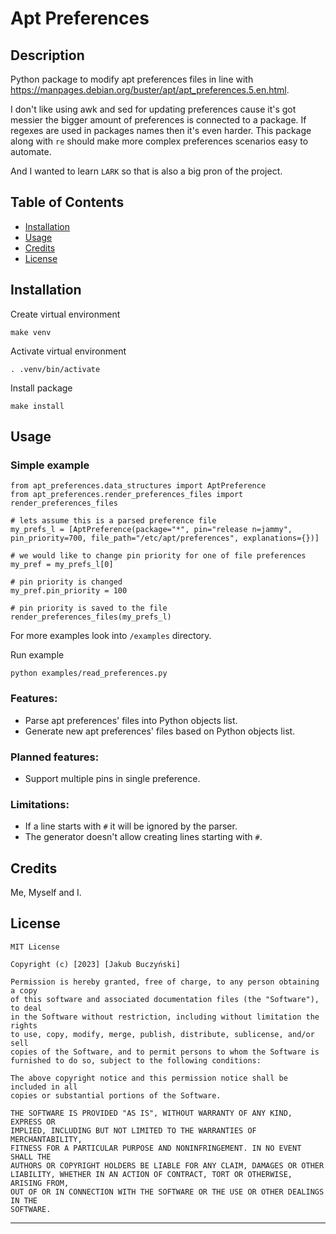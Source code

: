 # Apt Preferences

## Description

Python package to modify apt preferences files in line with https://manpages.debian.org/buster/apt/apt_preferences.5.en.html.

I don't like using awk and sed for updating preferences cause it's got messier the bigger amount of preferences is connected to a package.
If regexes are used in packages names then it's even harder. This package along with `re` should make more complex preferences scenarios easy to automate. 

And I wanted to learn `LARK` so that is also a big pron of the project.

## Table of Contents

- [Installation](#installation)
- [Usage](#usage)
- [Credits](#credits)
- [License](#license)

## Installation

Create virtual environment
```
make venv
```

Activate virtual environment
```
. .venv/bin/activate
```

Install package
```
make install
```

## Usage

### Simple example
```
from apt_preferences.data_structures import AptPreference
from apt_preferences.render_preferences_files import render_preferences_files

# lets assume this is a parsed preference file
my_prefs_l = [AptPreference(package="*", pin="release n=jammy", pin_priority=700, file_path="/etc/apt/preferences", explanations={})]

# we would like to change pin priority for one of file preferences
my_pref = my_prefs_l[0]

# pin priority is changed
my_pref.pin_priority = 100

# pin priority is saved to the file
render_preferences_files(my_prefs_l)
```

For more examples look into `/examples` directory.

Run example
```
python examples/read_preferences.py
```

### Features:
   - Parse apt preferences' files into Python objects list.
   - Generate new apt preferences' files based on Python objects list.

### Planned features:
   - Support multiple pins in single preference.

### Limitations:

   - If a line starts with `#` it will be ignored by the parser.
   - The generator doesn't allow creating lines starting with `#`.


## Credits

Me, Myself and I.


## License

```
MIT License

Copyright (c) [2023] [Jakub Buczyński]

Permission is hereby granted, free of charge, to any person obtaining a copy
of this software and associated documentation files (the "Software"), to deal
in the Software without restriction, including without limitation the rights
to use, copy, modify, merge, publish, distribute, sublicense, and/or sell
copies of the Software, and to permit persons to whom the Software is
furnished to do so, subject to the following conditions:

The above copyright notice and this permission notice shall be included in all
copies or substantial portions of the Software.

THE SOFTWARE IS PROVIDED "AS IS", WITHOUT WARRANTY OF ANY KIND, EXPRESS OR
IMPLIED, INCLUDING BUT NOT LIMITED TO THE WARRANTIES OF MERCHANTABILITY,
FITNESS FOR A PARTICULAR PURPOSE AND NONINFRINGEMENT. IN NO EVENT SHALL THE
AUTHORS OR COPYRIGHT HOLDERS BE LIABLE FOR ANY CLAIM, DAMAGES OR OTHER
LIABILITY, WHETHER IN AN ACTION OF CONTRACT, TORT OR OTHERWISE, ARISING FROM,
OUT OF OR IN CONNECTION WITH THE SOFTWARE OR THE USE OR OTHER DEALINGS IN THE
SOFTWARE.
```
---




